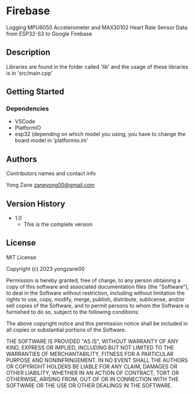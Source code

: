 # Firebase

Logging MPU6050 Accelerometer and MAX30102 Heart Rate Sensor Data from ESP32-S3 to Google Firebase

## Description

Libraries are found in the folder called 'lib' and the usage of these libraries is in 'src/main.cpp'

## Getting Started

### Dependencies

* VSCode
* PlatformIO
* esp32 (depending on which model you using, you have to change the board model in 'platformio.ini'

## Authors

Contributors names and contact info

Yong Zane
zaneyong00@gmail.com

## Version History

* 1.0
  * This is the complete version

## License

MIT License

Copyright (c) 2023 yongzane00

Permission is hereby granted, free of charge, to any person obtaining a copy
of this software and associated documentation files (the "Software"), to deal
in the Software without restriction, including without limitation the rights
to use, copy, modify, merge, publish, distribute, sublicense, and/or sell
copies of the Software, and to permit persons to whom the Software is
furnished to do so, subject to the following conditions:

The above copyright notice and this permission notice shall be included in all
copies or substantial portions of the Software.

THE SOFTWARE IS PROVIDED "AS IS", WITHOUT WARRANTY OF ANY KIND, EXPRESS OR
IMPLIED, INCLUDING BUT NOT LIMITED TO THE WARRANTIES OF MERCHANTABILITY,
FITNESS FOR A PARTICULAR PURPOSE AND NONINFRINGEMENT. IN NO EVENT SHALL THE
AUTHORS OR COPYRIGHT HOLDERS BE LIABLE FOR ANY CLAIM, DAMAGES OR OTHER
LIABILITY, WHETHER IN AN ACTION OF CONTRACT, TORT OR OTHERWISE, ARISING FROM,
OUT OF OR IN CONNECTION WITH THE SOFTWARE OR THE USE OR OTHER DEALINGS IN THE
SOFTWARE.

